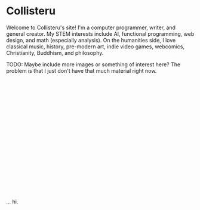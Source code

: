 

# Collisteru

Welcome to Collisteru's site! I'm a computer programmer, writer, and
general creator. My STEM interests include AI, functional programming,
web design, and math (especially analysis). On the humanities side, I
love classical music, history, pre-modern art, indie video games,
webcomics, Christianity, Buddhism, and philosophy.

TODO: Maybe include more images or something of interest here? The problem is that I just don't have that much material right now.


<br />
<br />
<br />
<br />
<br />
<br />
<br />
<br />
<br />
<br />
<br />
<br />
<br />
<br />
<br />
<br />
<br />
<br />


... hi.